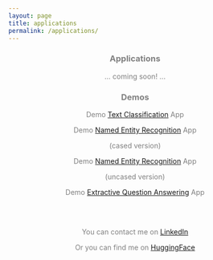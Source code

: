 ```yaml
---
layout: page
title: applications
permalink: /applications/
---
```


<center><h3><span style="color:grey">Applications</span></h3></center>

<center><p><span style="color:grey">... coming soon! ...</span></p></center>

<center><h3><span style="color:grey">Demos</span></h3></center>

<center><p><span style="color:grey">Demo <a href="https://francesco-russo-githubber.github.io/trials/demo_text_classification/">Text Classification</a> App</span></p></center>

<center><p><span style="color:grey">Demo <a href="https://www.linkedin.com/in/francesco-russo-32a1901b4/">Named Entity Recognition</a> App</span></p></center>
<center><p><span style="color:grey">(cased version)</span></p></center>

<center><p><span style="color:grey">Demo <a href="https://francesco-russo-githubber.github.io/trials/demo_uncased_ner/">Named Entity Recognition</a> App</span></p></center>
<center><p><span style="color:grey">(uncased version)</span></p></center>

<center><p><span style="color:grey">Demo <a href="https://francesco-russo-githubber.github.io/trials/demo_cased_ner/">Extractive Question Answering</a> App</span></p></center>

<br>
<br>

<center><p><span style="color:grey">You can contact me on <a href="https://www.linkedin.com/in/francesco-russo-32a1901b4/">LinkedIn</a></span></p></center>
<center><p><span style="color:grey">Or you can find me on <a href="https://huggingface.co/osiria">HuggingFace</a></span></p></center>
